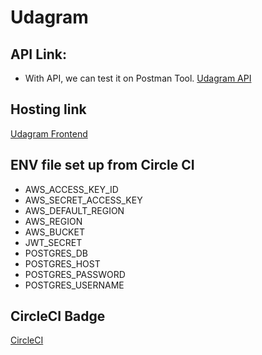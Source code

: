 # Udagram

## API Link:

- With API, we can test it on Postman Tool.
  [Udagram API ](http://udagram-api-env.eba-g852nxi6.us-east-1.elasticbeanstalk.com/api/v0)

## Hosting link

[Udagram Frontend](http://myawsbucket-442206068457.s3-website-us-east-1.amazonaws.com/)

## ENV file set up from Circle CI

- AWS_ACCESS_KEY_ID
- AWS_SECRET_ACCESS_KEY
- AWS_DEFAULT_REGION
- AWS_REGION
- AWS_BUCKET
- JWT_SECRET
- POSTGRES_DB
- POSTGRES_HOST
- POSTGRES_PASSWORD
- POSTGRES_USERNAME

## CircleCI Badge

[CircleCI](https://app.circleci.com/pipelines/circleci/LvaVb98LLLtich8FgF1jMb/6DueTRCSALYkQvfC8McdKf)